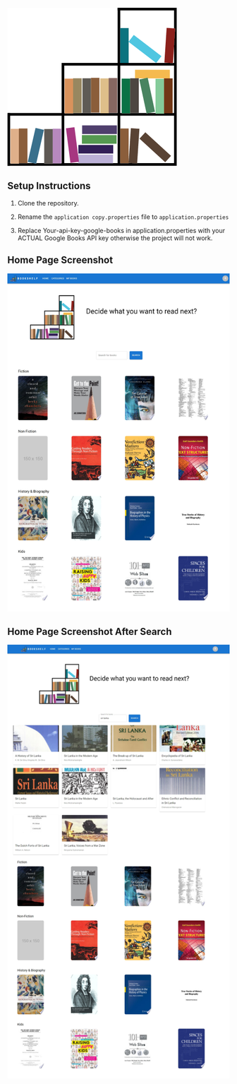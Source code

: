 
![Logo](screenshots/bookLogo.png)


## Setup Instructions

1. Clone the repository.

2. Rename the `application copy.properties` file to `application.properties`
   
3. Replace Your-api-key-google-books in application.properties with your ACTUAL Google Books API key otherwise the project will not work.


## Home Page Screenshot

![Home Page Screenshot](screenshots/ssbok1.png)

## Home Page Screenshot After Search

![Home Page Screenshot After Search](screenshots/ssbok2.png)
